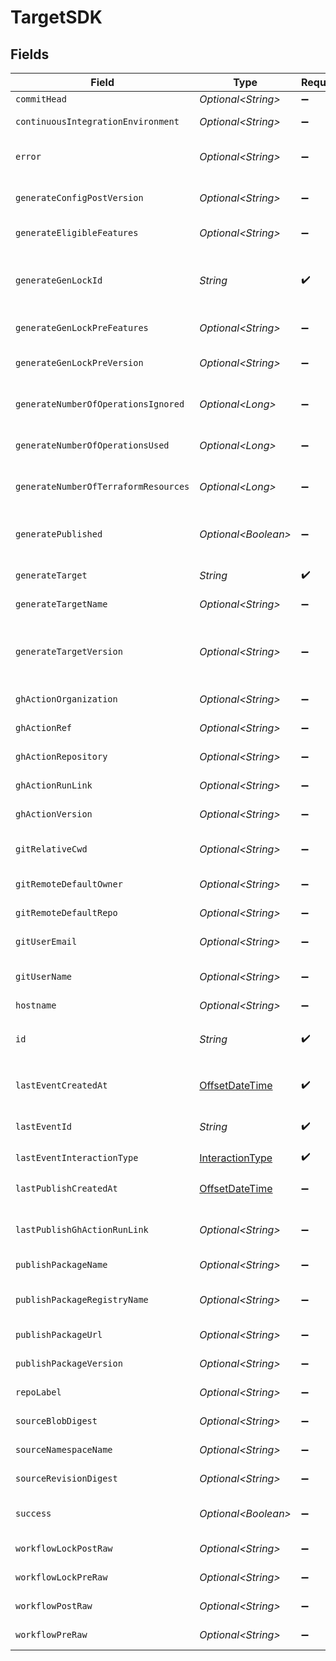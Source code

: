 # TargetSDK


## Fields

| Field                                                                                      | Type                                                                                       | Required                                                                                   | Description                                                                                |
| ------------------------------------------------------------------------------------------ | ------------------------------------------------------------------------------------------ | ------------------------------------------------------------------------------------------ | ------------------------------------------------------------------------------------------ |
| `commitHead`                                                                               | *Optional\<String>*                                                                        | :heavy_minus_sign:                                                                         | Remote commit ID.                                                                          |
| `continuousIntegrationEnvironment`                                                         | *Optional\<String>*                                                                        | :heavy_minus_sign:                                                                         | Name of the CI environment.                                                                |
| `error`                                                                                    | *Optional\<String>*                                                                        | :heavy_minus_sign:                                                                         | Error message if the last event was not successful.                                        |
| `generateConfigPostVersion`                                                                | *Optional\<String>*                                                                        | :heavy_minus_sign:                                                                         | Version of the generated target (post generation)                                          |
| `generateEligibleFeatures`                                                                 | *Optional\<String>*                                                                        | :heavy_minus_sign:                                                                         | Eligible feature set during generation                                                     |
| `generateGenLockId`                                                                        | *String*                                                                                   | :heavy_check_mark:                                                                         | gen.lock ID (expected to be a uuid). The same as `id`. A unique identifier for the target. |
| `generateGenLockPreFeatures`                                                               | *Optional\<String>*                                                                        | :heavy_minus_sign:                                                                         | Features prior to generation                                                               |
| `generateGenLockPreVersion`                                                                | *Optional\<String>*                                                                        | :heavy_minus_sign:                                                                         | Artifact version for the Previous Generation                                               |
| `generateNumberOfOperationsIgnored`                                                        | *Optional\<Long>*                                                                          | :heavy_minus_sign:                                                                         | The number of operations ignored in generation.                                            |
| `generateNumberOfOperationsUsed`                                                           | *Optional\<Long>*                                                                          | :heavy_minus_sign:                                                                         | The number of operations used in generation.                                               |
| `generateNumberOfTerraformResources`                                                       | *Optional\<Long>*                                                                          | :heavy_minus_sign:                                                                         | The number of terraform resources used in generation.                                      |
| `generatePublished`                                                                        | *Optional\<Boolean>*                                                                       | :heavy_minus_sign:                                                                         | Indicates whether the target was considered published.                                     |
| `generateTarget`                                                                           | *String*                                                                                   | :heavy_check_mark:                                                                         | eg `typescript`, `terraform`, `python`                                                     |
| `generateTargetName`                                                                       | *Optional\<String>*                                                                        | :heavy_minus_sign:                                                                         | The workflow name of the target.                                                           |
| `generateTargetVersion`                                                                    | *Optional\<String>*                                                                        | :heavy_minus_sign:                                                                         | The version of the Speakeasy generator for this target eg v2 of the typescript generator.  |
| `ghActionOrganization`                                                                     | *Optional\<String>*                                                                        | :heavy_minus_sign:                                                                         | GitHub organization of the action.                                                         |
| `ghActionRef`                                                                              | *Optional\<String>*                                                                        | :heavy_minus_sign:                                                                         | GitHub Action ref value.                                                                   |
| `ghActionRepository`                                                                       | *Optional\<String>*                                                                        | :heavy_minus_sign:                                                                         | GitHub repository of the action.                                                           |
| `ghActionRunLink`                                                                          | *Optional\<String>*                                                                        | :heavy_minus_sign:                                                                         | Link to the GitHub action run.                                                             |
| `ghActionVersion`                                                                          | *Optional\<String>*                                                                        | :heavy_minus_sign:                                                                         | Version of the GitHub action.                                                              |
| `gitRelativeCwd`                                                                           | *Optional\<String>*                                                                        | :heavy_minus_sign:                                                                         | Current working directory relative to the git root.                                        |
| `gitRemoteDefaultOwner`                                                                    | *Optional\<String>*                                                                        | :heavy_minus_sign:                                                                         | Default owner for git remote.                                                              |
| `gitRemoteDefaultRepo`                                                                     | *Optional\<String>*                                                                        | :heavy_minus_sign:                                                                         | Default repository name for git remote.                                                    |
| `gitUserEmail`                                                                             | *Optional\<String>*                                                                        | :heavy_minus_sign:                                                                         | User email from git configuration.                                                         |
| `gitUserName`                                                                              | *Optional\<String>*                                                                        | :heavy_minus_sign:                                                                         | User's name from git configuration. (not GitHub username)                                  |
| `hostname`                                                                                 | *Optional\<String>*                                                                        | :heavy_minus_sign:                                                                         | Remote hostname.                                                                           |
| `id`                                                                                       | *String*                                                                                   | :heavy_check_mark:                                                                         | Unique identifier of the target the same as `generate_gen_lock_id`                         |
| `lastEventCreatedAt`                                                                       | [OffsetDateTime](https://docs.oracle.com/javase/8/docs/api/java/time/OffsetDateTime.html)  | :heavy_check_mark:                                                                         | Timestamp when the event was created in the database.                                      |
| `lastEventId`                                                                              | *String*                                                                                   | :heavy_check_mark:                                                                         | Unique identifier of the last event for the target                                         |
| `lastEventInteractionType`                                                                 | [InteractionType](../../models/shared/InteractionType.md)                                  | :heavy_check_mark:                                                                         | Type of interaction.                                                                       |
| `lastPublishCreatedAt`                                                                     | [OffsetDateTime](https://docs.oracle.com/javase/8/docs/api/java/time/OffsetDateTime.html)  | :heavy_minus_sign:                                                                         | Timestamp when the last publishing event was created.                                      |
| `lastPublishGhActionRunLink`                                                               | *Optional\<String>*                                                                        | :heavy_minus_sign:                                                                         | Link to the GitHub action run for the last publishing event.                               |
| `publishPackageName`                                                                       | *Optional\<String>*                                                                        | :heavy_minus_sign:                                                                         | Name of the published package.                                                             |
| `publishPackageRegistryName`                                                               | *Optional\<String>*                                                                        | :heavy_minus_sign:                                                                         | Name of the registry where the package was published.                                      |
| `publishPackageUrl`                                                                        | *Optional\<String>*                                                                        | :heavy_minus_sign:                                                                         | URL of the published package.                                                              |
| `publishPackageVersion`                                                                    | *Optional\<String>*                                                                        | :heavy_minus_sign:                                                                         | Version of the published package.                                                          |
| `repoLabel`                                                                                | *Optional\<String>*                                                                        | :heavy_minus_sign:                                                                         | Label of the git repository.                                                               |
| `sourceBlobDigest`                                                                         | *Optional\<String>*                                                                        | :heavy_minus_sign:                                                                         | The blob digest of the source.                                                             |
| `sourceNamespaceName`                                                                      | *Optional\<String>*                                                                        | :heavy_minus_sign:                                                                         | The namespace name of the source.                                                          |
| `sourceRevisionDigest`                                                                     | *Optional\<String>*                                                                        | :heavy_minus_sign:                                                                         | The revision digest of the source.                                                         |
| `success`                                                                                  | *Optional\<Boolean>*                                                                       | :heavy_minus_sign:                                                                         | Indicates whether the event was successful.                                                |
| `workflowLockPostRaw`                                                                      | *Optional\<String>*                                                                        | :heavy_minus_sign:                                                                         | Workflow lock file (post execution)                                                        |
| `workflowLockPreRaw`                                                                       | *Optional\<String>*                                                                        | :heavy_minus_sign:                                                                         | Workflow lock file (prior to execution)                                                    |
| `workflowPostRaw`                                                                          | *Optional\<String>*                                                                        | :heavy_minus_sign:                                                                         | Workflow file (post execution)                                                             |
| `workflowPreRaw`                                                                           | *Optional\<String>*                                                                        | :heavy_minus_sign:                                                                         | Workflow file (prior to execution)                                                         |